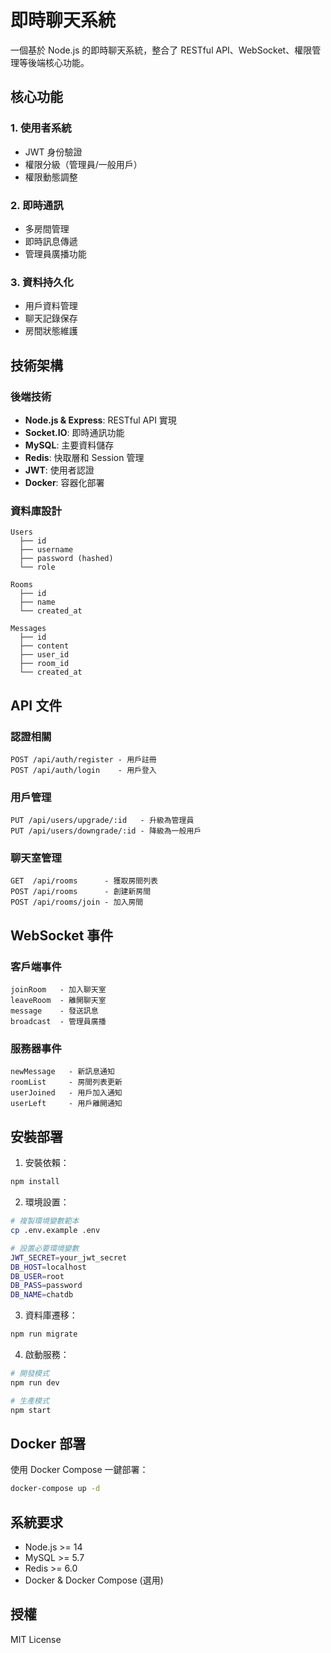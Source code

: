 # 即時聊天系統

一個基於 Node.js 的即時聊天系統，整合了 RESTful API、WebSocket、權限管理等後端核心功能。

## 核心功能

### 1. 使用者系統

- JWT 身份驗證
- 權限分級（管理員/一般用戶）
- 權限動態調整

### 2. 即時通訊

- 多房間管理
- 即時訊息傳遞
- 管理員廣播功能

### 3. 資料持久化

- 用戶資料管理
- 聊天記錄保存
- 房間狀態維護

## 技術架構

### 後端技術

- **Node.js & Express**: RESTful API 實現
- **Socket.IO**: 即時通訊功能
- **MySQL**: 主要資料儲存
- **Redis**: 快取層和 Session 管理
- **JWT**: 使用者認證
- **Docker**: 容器化部署

### 資料庫設計

```
Users
  ├── id
  ├── username
  ├── password (hashed)
  └── role

Rooms
  ├── id
  ├── name
  └── created_at

Messages
  ├── id
  ├── content
  ├── user_id
  ├── room_id
  └── created_at
```

## API 文件

### 認證相關

```
POST /api/auth/register - 用戶註冊
POST /api/auth/login    - 用戶登入
```

### 用戶管理

```
PUT /api/users/upgrade/:id   - 升級為管理員
PUT /api/users/downgrade/:id - 降級為一般用戶
```

### 聊天室管理

```
GET  /api/rooms      - 獲取房間列表
POST /api/rooms      - 創建新房間
POST /api/rooms/join - 加入房間
```

## WebSocket 事件

### 客戶端事件

```
joinRoom   - 加入聊天室
leaveRoom  - 離開聊天室
message    - 發送訊息
broadcast  - 管理員廣播
```

### 服務器事件

```
newMessage   - 新訊息通知
roomList     - 房間列表更新
userJoined   - 用戶加入通知
userLeft     - 用戶離開通知
```

## 安裝部署

1. 安裝依賴：

```bash
npm install
```

2. 環境設置：

```bash
# 複製環境變數範本
cp .env.example .env

# 設置必要環境變數
JWT_SECRET=your_jwt_secret
DB_HOST=localhost
DB_USER=root
DB_PASS=password
DB_NAME=chatdb
```

3. 資料庫遷移：

```bash
npm run migrate
```

4. 啟動服務：

```bash
# 開發模式
npm run dev

# 生產模式
npm start
```

## Docker 部署

使用 Docker Compose 一鍵部署：

```bash
docker-compose up -d
```

## 系統要求

- Node.js >= 14
- MySQL >= 5.7
- Redis >= 6.0
- Docker & Docker Compose (選用)

## 授權

MIT License
